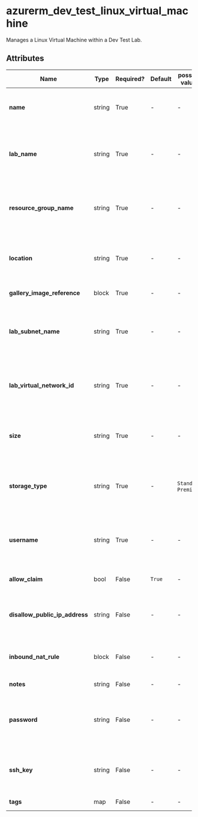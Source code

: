 # azurerm_dev_test_linux_virtual_machine

Manages a Linux Virtual Machine within a Dev Test Lab.

## Attributes

| Name | Type | Required? | Default  | possible values | Description |
| ---- | ---- | --------- | -------- | ----------- | ----------- |
| **name** | string | True | -  |  -  | Specifies the name of the Dev Test Machine. Changing this forces a new resource to be created. | 
| **lab_name** | string | True | -  |  -  | Specifies the name of the Dev Test Lab in which the Virtual Machine should be created. Changing this forces a new resource to be created. | 
| **resource_group_name** | string | True | -  |  -  | The name of the resource group in which the Dev Test Lab resource exists. Changing this forces a new resource to be created. | 
| **location** | string | True | -  |  -  | Specifies the supported Azure location where the Dev Test Lab exists. Changing this forces a new resource to be created. | 
| **gallery_image_reference** | block | True | -  |  -  | A `gallery_image_reference` block. | 
| **lab_subnet_name** | string | True | -  |  -  | The name of a Subnet within the Dev Test Virtual Network where this machine should exist. Changing this forces a new resource to be created. | 
| **lab_virtual_network_id** | string | True | -  |  -  | The ID of the Dev Test Virtual Network where this Virtual Machine should be created. Changing this forces a new resource to be created. | 
| **size** | string | True | -  |  -  | The Machine Size to use for this Virtual Machine, such as `Standard_F2`. Changing this forces a new resource to be created. | 
| **storage_type** | string | True | -  |  `Standard`, `Premium`  | The type of Storage to use on this Virtual Machine. Possible values are `Standard` and `Premium`. Chaning this forces a new resource to be created. | 
| **username** | string | True | -  |  -  | The Username associated with the local administrator on this Virtual Machine. Changing this forces a new resource to be created. | 
| **allow_claim** | bool | False | `True`  |  -  | Can this Virtual Machine be claimed by users? Defaults to `true`. | 
| **disallow_public_ip_address** | string | False | -  |  -  | Should the Virtual Machine be created without a Public IP Address? Changing this forces a new resource to be created. | 
| **inbound_nat_rule** | block | False | -  |  -  | One or more `inbound_nat_rule` blocks. Changing this forces a new resource to be created. | 
| **notes** | string | False | -  |  -  | Any notes about the Virtual Machine. | 
| **password** | string | False | -  |  -  | The Password associated with the `username` used to login to this Virtual Machine. Changing this forces a new resource to be created. | 
| **ssh_key** | string | False | -  |  -  | The SSH Key associated with the `username` used to login to this Virtual Machine. Changing this forces a new resource to be created. | 
| **tags** | map | False | -  |  -  | A mapping of tags to assign to the resource. | 

